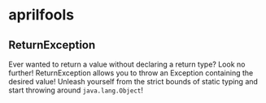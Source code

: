 # aprilfools
## ReturnException
Ever wanted to return a value without declaring a return type? Look no further! ReturnException allows you to throw an Exception containing the desired value! Unleash yourself from the strict bounds of static typing and start throwing around `java.lang.Object`!
